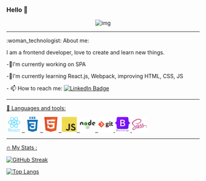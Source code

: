 ### Hello 👋

<div align='center'>
  <img src="https://media.giphy.com/media/v1.Y2lkPTc5MGI3NjExc2k4dnk0cHRxM2NyMm53dG40eHNhNmxwY2trdGFvZW0xdzgzZmNmZCZlcD12MV9pbnRlcm5hbF9naWZfYnlfaWQmY3Q9Zw/hpXdHPfFI5wTABdDx9/giphy.gif" width="200" height="160" frameBorder="0" alt='img'/>
</div>

---
<p>
:woman_technologist: About me:</p>
<p>
I am a frontend developer, love to create and learn new things.</p>
<p>
-🔭I'm currently working on SPA</p>
<p>
-🌱I'm currently learning React.js, Webpack, improving HTML, CSS, JS</p>
- 📫 How to reach me: <a href="https://www.linkedin.com/in/elena-romanova-3b21132b0/">
    <img src="https://img.shields.io/badge/LinkedIn-blue?style=for-the-badge&logo=linkedin&logoColor=white" alt="LinkedIn Badge"/>

---

🧰 Languages and tools:
<div>
  <img src="https://github.com/devicons/devicon/blob/master/icons/react/react-original-wordmark.svg" title="React" alt="React" width="40" height="40"/>&nbsp;
  <img src="https://github.com/devicons/devicon/blob/master/icons/css3/css3-plain-wordmark.svg"  title="CSS3" alt="CSS" width="40" height="40"/>&nbsp;
  <img src="https://github.com/devicons/devicon/blob/master/icons/html5/html5-original.svg" title="HTML5" alt="HTML" width="40" height="40"/>&nbsp;
  <img src="https://github.com/devicons/devicon/blob/master/icons/javascript/javascript-original.svg" title="JavaScript" alt="JavaScript" width="40" height="40"/>&nbsp;
  <img src="https://github.com/devicons/devicon/blob/master/icons/nodejs/nodejs-original-wordmark.svg" title="NodeJS" alt="NodeJS" width="40" height="40"/>&nbsp;
  <img src="https://github.com/devicons/devicon/blob/master/icons/git/git-original-wordmark.svg" title="Git" **alt="Git" width="40" height="40"/>
  <img src="https://github.com/devicons/devicon/blob/master/icons/bootstrap/bootstrap-original-wordmark.svg" title="bs" **alt="BS" width="40" height="40"/>
  <img src="https://github.com/devicons/devicon/blob/master/icons/sass/sass-original.svg" title="sASS" **alt="SASS" width="40" height="40"/>
</div>

---

:fire: My Stats :

[![GitHub Streak](http://github-readme-streak-stats.herokuapp.com?user=eeromanova&theme=white&background=ffffff)](https://git.io/streak-stats)

[![Top Langs](https://github-readme-stats.vercel.app/api/top-langs/?username=eeromanova&layout=compact&theme=vision-friendly-light)](https://github.com/anuraghazra/github-readme-stats)
  

<!--
**eeromanova/eeromanova** is a ✨ _special_ ✨ repository because its `README.md` (this file) appears on your GitHub profile.






Here are some ideas to get you started:

- 🔭 I’m currently working on ...
- 🌱 I’m currently learning ...
- 👯 I’m looking to collaborate on ...
- 🤔 I’m looking for help with ...
- 💬 Ask me about ...
- 📫 How to reach me: ...
- 😄 Pronouns: ...
- ⚡ Fun fact: ...
-->
